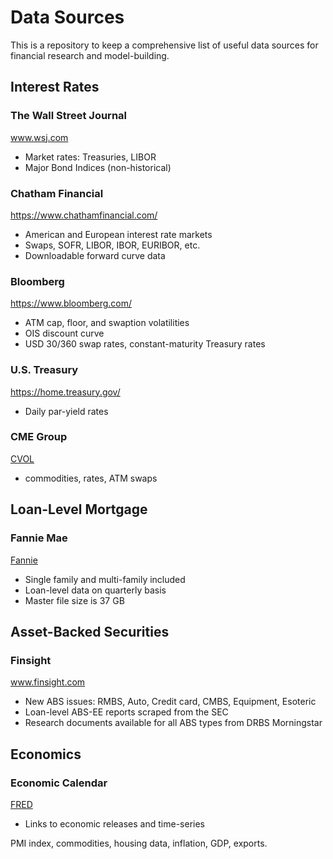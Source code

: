 # Data Sources

This is a repository to keep a comprehensive list of useful data sources for financial research and model-building.

## Interest Rates 

### The Wall Street Journal 
www.wsj.com
* Market rates: Treasuries, LIBOR 
* Major Bond Indices (non-historical)

### Chatham Financial 
https://www.chathamfinancial.com/
* American and European interest rate markets 
* Swaps, SOFR, LIBOR, IBOR, EURIBOR, etc.
* Downloadable forward curve data 

### Bloomberg 
https://www.bloomberg.com/
* ATM cap, floor, and swaption volatilities
* OIS discount curve
* USD 30/360 swap rates, constant-maturity Treasury rates

### U.S. Treasury
https://home.treasury.gov/
* Daily par-yield rates 

### CME Group
[CVOL](https://www.cmegroup.com/market-data/cme-group-benchmark-administration/cme-group-volatility-indexes.html?utm_source=pardot&utm_medium=email&utm_campaign=cvol&utm_content=general&utm_kxconfid=vpwpdpbbo#indexes)
* commodities, rates, ATM swaps

## Loan-Level Mortgage

### Fannie Mae
[Fannie](https://capitalmarkets.fanniemae.com/credit-risk-transfer/single-family-credit-risk-transfer/fannie-mae-single-family-loan-performance-data)
* Single family and multi-family included 
* Loan-level data on quarterly basis
* Master file size is 37 GB

## Asset-Backed Securities

### Finsight
www.finsight.com
* New ABS issues: RMBS, Auto, Credit card, CMBS, Equipment, Esoteric
* Loan-level ABS-EE reports scraped from the SEC 
* Research documents available for all ABS types from DRBS Morningstar

## Economics 

### Economic Calendar
[FRED](https://fred.stlouisfed.org/releases/calendar)
* Links to economic releases and time-series

PMI index, commodities, housing data, inflation, GDP, exports.
